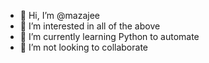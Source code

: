 - 👋 Hi, I’m @mazajee
- 👀 I’m interested in all of the above
- 🌱 I’m currently learning Python to automate
- 💞️ I’m not looking to collaborate

<!---
mazajee/mazajee is a ✨ special ✨ repository because its `README.md` (this file) appears on your GitHub profile.
You can click the Preview link to take a look at your changes.
--->

